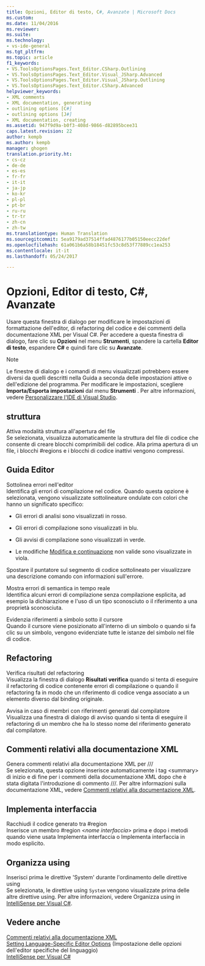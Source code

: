 ```yaml
---
title: Opzioni, Editor di testo, C#, Avanzate | Microsoft Docs
ms.custom: 
ms.date: 11/04/2016
ms.reviewer: 
ms.suite: 
ms.technology:
- vs-ide-general
ms.tgt_pltfrm: 
ms.topic: article
f1_keywords:
- VS.ToolsOptionsPages.Text_Editor.CSharp.Outlining
- VS.ToolsOptionsPages.Text_Editor.Visual_JSharp.Advanced
- VS.ToolsOptionsPages.Text_Editor.Visual_JSharp.Outlining
- VS.ToolsOptionsPages.Text_Editor.CSharp.Advanced
helpviewer_keywords:
- XML comments
- XML documentation, generating
- outlining options [C#]
- outlining options [J#]
- XML documentation, creating
ms.assetid: 947f9d9a-b0f3-408d-9866-d82895bcee31
caps.latest.revision: 22
author: kempb
ms.author: kempb
manager: ghogen
translation.priority.ht:
- cs-cz
- de-de
- es-es
- fr-fr
- it-it
- ja-jp
- ko-kr
- pl-pl
- pt-br
- ru-ru
- tr-tr
- zh-cn
- zh-tw
ms.translationtype: Human Translation
ms.sourcegitcommit: 5ea9179ad37514ffad4876177b05150eecc22def
ms.openlocfilehash: 61a061b6a58b18451fc53c8d53f77889cc1ea253
ms.contentlocale: it-it
ms.lasthandoff: 05/24/2017

---
```

# <a name="options-text-editor-c-advanced"></a>Opzioni, Editor di testo, C#, Avanzate
Usare questa finestra di dialogo per modificare le impostazioni di formattazione dell'editor, di refactoring del codice e dei commenti della documentazione XML per Visual C#. Per accedere a questa finestra di dialogo, fare clic su **Opzioni** nel menu **Strumenti**, spandere la cartella **Editor di testo**, espandere **C#** e quindi fare clic su **Avanzate**.  
  
> [!NOTE]
>  Le finestre di dialogo e i comandi di menu visualizzati potrebbero essere diversi da quelli descritti nella Guida a seconda delle impostazioni attive o dell'edizione del programma. Per modificare le impostazioni, scegliere **Importa/Esporta impostazioni** dal menu **Strumenti** . Per altre informazioni, vedere [Personalizzare l'IDE di Visual Studio](../../ide/personalizing-the-visual-studio-ide.md).  
  
## <a name="outlining"></a>struttura  
 Attiva modalità struttura all'apertura del file  
 Se selezionata, visualizza automaticamente la struttura del file di codice che consente di creare blocchi comprimibili del codice. Alla prima apertura di un file, i blocchi #regions e i blocchi di codice inattivi vengono compressi.  
  
## <a name="editor-help"></a>Guida Editor  
 Sottolinea errori nell'editor  
 Identifica gli errori di compilazione nel codice. Quando questa opzione è selezionata, vengono visualizzate sottolineature ondulate con colori che hanno un significato specifico:  
  
-   Gli errori di analisi sono visualizzati in rosso.  
  
-   Gli errori di compilazione sono visualizzati in blu.  
  
-   Gli avvisi di compilazione sono visualizzati in verde.  
  
-   Le modifiche [Modifica e continuazione](../../debugger/edit-and-continue.md) non valide sono visualizzate in viola.  
  
 Spostare il puntatore sul segmento di codice sottolineato per visualizzare una descrizione comando con informazioni sull'errore.  
  
 Mostra errori di semantica in tempo reale  
 Identifica alcuni errori di compilazione senza compilazione esplicita, ad esempio la dichiarazione e l'uso di un tipo sconosciuto o il riferimento a una proprietà sconosciuta.  
  
 Evidenzia riferimenti a simbolo sotto il cursore  
 Quando il cursore viene posizionato all'interno di un simbolo o quando si fa clic su un simbolo, vengono evidenziate tutte le istanze del simbolo nel file di codice.  
  
## <a name="refactoring"></a>Refactoring  
 Verifica risultati del refactoring  
 Visualizza la finestra di dialogo **Risultati verifica** quando si tenta di eseguire il refactoring di codice contenente errori di compilazione o quando il refactoring fa in modo che un riferimento di codice venga associato a un elemento diverso dal binding originale.  
  
 Avvisa in caso di membri con riferimenti generati dal compilatore  
 Visualizza una finestra di dialogo di avviso quando si tenta di eseguire il refactoring di un membro che ha lo stesso nome del riferimento generato dal compilatore.  
  
## <a name="xml-documentation-comments"></a>Commenti relativi alla documentazione XML  
 Genera commenti relativi alla documentazione XML per ///  
 Se selezionata, questa opzione inserisce automaticamente i tag \<summary> di inizio e di fine per i commenti della documentazione XML dopo che è stata digitata l'introduzione di commento ///. Per altre informazioni sulla documentazione XML, vedere [Commenti relativi alla documentazione XML](/dotnet/csharp/programming-guide/xmldoc/xml-documentation-comments).  
  
## <a name="implement-interface"></a>Implementa interfaccia  
 Racchiudi il codice generato tra #region  
 Inserisce un membro #region \<*nome interfaccia*> prima e dopo i metodi quando viene usata Implementa interfaccia o Implementa interfaccia in modo esplicito.  
  
## <a name="organize-usings"></a>Organizza using  
 Inserisci prima le direttive 'System' durante l'ordinamento delle direttive using  
 Se selezionata, le direttive using `System` vengono visualizzate prima delle altre direttive using. Per altre informazioni, vedere Organizza using in [IntelliSense per Visual C#](../../ide/visual-csharp-intellisense.md#automatic-code-generation).  
  
## <a name="see-also"></a>Vedere anche  
 [Commenti relativi alla documentazione XML](/dotnet/csharp/programming-guide/xmldoc/xml-documentation-comments)   
 [Setting Language-Specific Editor Options](../../ide/reference/setting-language-specific-editor-options.md)  (Impostazione delle opzioni dell'editor specifiche del linguaggio)  
 [IntelliSense per Visual C#](../../ide/visual-csharp-intellisense.md)
